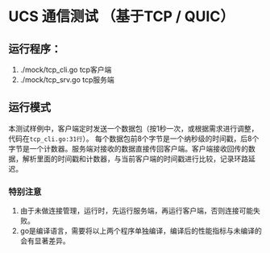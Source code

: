 # UCS 通信测试 （基于TCP / QUIC）

## 运行程序：
1. ./mock/tcp_cli.go tcp客户端
2. ./mock/tcp_srv.go tcp服务端

## 运行模式
本测试样例中，客户端定时发送一个数据包（按1秒一次，或根据需求进行调整，代码在```tcp_cli.go:31行```）。 每个数据包前8个字节是一个纳秒级的时间戳，后8个字节是一个计数器。服务端对接收的数据直接传回客户端。客户端接收回传的数据，解析里面的时间戳和计数器，与当前客户端的时间戳进行比较，记录环路延迟。

### 特别注意
1. 由于未做连接管理，运行时，先运行服务端，再运行客户端，否则连接可能失败。
2. go是编译语言，需要将以上两个程序单独编译，编译后的性能指标与未编译的会有显著差异。

